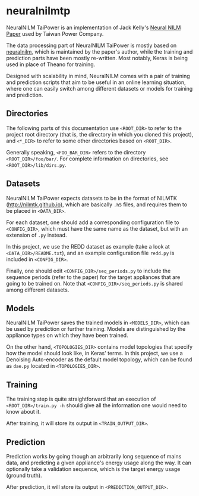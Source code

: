 neuralnilmtp
==============

NeuralNILM TaiPower is an implementation of Jack
Kelly's [Neural NILM Paper](https://arxiv.org/abs/1507.06594) used by Taiwan
Power Company.

The data processing part of NeuralNILM TaiPower is mostly based
on [neuralnilm](https://github.com/JackKelly/neuralnilm), which is maintained by
the paper's author, while the training and prediction parts have been mostly
re-written. Most notably, Keras is being used in place of Theano for training.

Designed with scalability in mind, NeuralNILM comes with a pair of training and
prediction scripts that aim to be useful in an online learning situation, where
one can easily switch among different datasets or models for training and
prediction.


## Directories

The following parts of this documentation use `<ROOT_DIR>` to refer to
the project root directory (that is, the directory in which you cloned this
project), and `<*_DIR>` to refer to some other directories based on
`<ROOT_DIR>`.

Generally speaking, `<FOO_BAR_DIR>` refers to the directory
`<ROOT_DIR>/foo/bar/`. For complete information on directories, see
`<ROOT_DIR>/lib/dirs.py`.


## Datasets

NeuralNILM TaiPower expects datasets to be in the format of NILMTK
(http://nilmtk.github.io), which are basically `.h5` files, and requires them to
be placed in `<DATA_DIR>`.

For each dataset, one should add a corresponding configuration file to
`<CONFIG_DIR>`, which must have the same name as the dataset, but with an
extension of `.py` instead.

In this project, we use the REDD dataset as example (take a look at
`<DATA_DIR>/README.txt`), and an example configuration file `redd.py` is
included in `<CONFIG_DIR>`.

Finally, one should edit `<CONFIG_DIR>/seq_periods.py` to include the sequence
periods (refer to the paper) for the target appliances that are going to be
trained on. Note that `<CONFIG_DIR>/seq_periods.py` is shared among different
datasets.


## Models

NeuralNILM TaiPower saves the trained models in `<MODELS_DIR>`, which can be
used by prediction or further training. Models are distinguished by the
appliance types on which they have been trained.

On the other hand, `<TOPOLOGIES_DIR>` contains model topologies that specify how
the model should look like, in Keras' terms. In this project, we use a Denoising
Auto-encoder as the default model topology, which can be found as `dae.py`
located in `<TOPOLOGIES_DIR>`.


## Training

The training step is quite straightforward that an execution of
`<ROOT_DIR>/train.py -h` should give all the information one would need to know
about it.

After training, it will store its output in `<TRAIN_OUTPUT_DIR>`.


## Prediction

Prediction works by going though an arbitrarily long sequence of mains data, and
predicting a given appliance's energy usage along the way. It can optionally
take a validation sequence, which is the target energy usage (ground truth).

After prediction, it will store its output in `<PREDICTION_OUTPUT_DIR>`.
